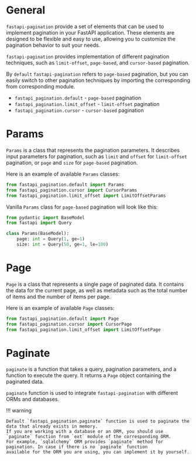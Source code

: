 # General

`fastapi-pagination` provide a set of elements that can be used to implement pagination in your FastAPI application.
These elements are designed to be flexible and easy to use, allowing you to customize the pagination behavior to suit your needs.

`fastapi-pagination` provides implementation of different pagination techniques, such as `limit-offset`, `page-based`, and `cursor-based` pagination.

By `default` `fastapi-pagination` refers to `page-based` pagination, but you can easily switch to other
pagination techniques by importing the corresponding from corresponding module.

* `fastapi_pagination.default` - `page-based` pagination
* `fastapi_pagination.limit_offset` - `limit-offset` pagination
* `fastapi_pagination.cursor` - `cursor-based` pagination

# Params

`Params` is a class that represents the pagination parameters. It describes input parameters for pagination,
such as `limit` and `offset` for `limit-offset` pagination, or `page` and `size` for `page-based` pagination.

Here is an example of available `Params` classes:
```python
from fastapi_pagination.default import Params
from fastapi_pagination.cursor import CursorParams
from fastapi_pagination.limit_offset import LimitOffsetParams
```

Vanilla `Params` class for `page-based` pagination will look like this:
```python
from pydantic import BaseModel
from fastapi import Query

class Params(BaseModel):
    page: int = Query(1, ge=1)
    size: int = Query(50, ge=1, le=100)
```

# Page

`Page` is a class that represents a single page of paginated data. It contains the data for the current page,
as well as metadata such as the total number of items and the number of items per page.

Here is an example of available `Page` classes:
```python
from fastapi_pagination.default import Page
from fastapi_pagination.cursor import CursorPage
from fastapi_pagination.limit_offset import LimitOffsetPage
```

# Paginate

`paginate` is a function that takes a query, pagination parameters, and a function to execute the query.
It returns a `Page` object containing the paginated data.

`paginate` function is used to integrate `fastapi-pagination` with different ORMs and databases.

!!! warning

    Default `fastapi_pagination.paginate` function is used to paginate the data that already exists in memory.
    If you are working with a database or an ORM, you should use `paginate` function from `ext` module of the corresponding ORM.
    For example, `sqlalchemy` ORM provides `paginate` method for pagination. In case if there is no `paginate` function
    available for the ORM you are using, you can implement it by yourself.
